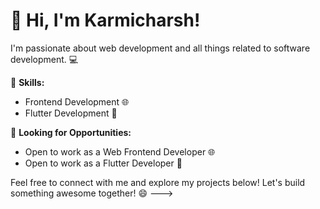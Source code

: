 # 👋 Hi, I'm Karmicharsh!

I'm passionate about web development and all things related to software development. 💻

🌟 **Skills:**
- Frontend Development 🌐
- Flutter Development 📱

🚀 **Looking for Opportunities:**
- Open to work as a Web Frontend Developer 🌐
- Open to work as a Flutter Developer 📱

Feel free to connect with me and explore my projects below! Let's build something awesome together! 😄
--->
